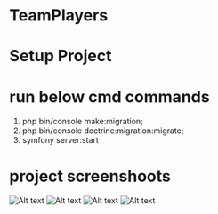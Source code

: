 # TeamPlayers
# Setup Project
# run below cmd commands
1. php bin/console make:migration;
2. php bin/console doctrine:migration:migrate;
3. symfony server:start
# project screenshoots

![Alt text](https://github.com/sajidwaseem786/teamPlayers/blob/33b02cb70f890e0385e71038a4216fff1babb520/dashboard.PNG "Dashboard")
![Alt text](https://github.com/sajidwaseem786/teamPlayers/blob/33b02cb70f890e0385e71038a4216fff1babb520/add_team.PNG "Add Team")
![Alt text](https://github.com/sajidwaseem786/teamPlayers/blob/33b02cb70f890e0385e71038a4216fff1babb520/add_team_player.PNG "Add Team Player")
![Alt text](https://github.com/sajidwaseem786/teamPlayers/blob/33b02cb70f890e0385e71038a4216fff1babb520/show_team_players.PNG "Show Team Players")
